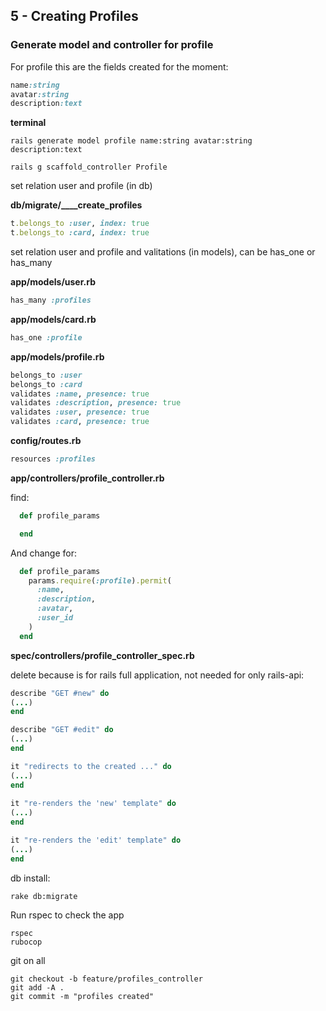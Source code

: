 ## 5 - Creating Profiles

### Generate model and controller for profile

For profile this are the fields created for the moment:

```ruby
name:string
avatar:string
description:text
```

**terminal**

    rails generate model profile name:string avatar:string description:text

    rails g scaffold_controller Profile

set relation user and profile (in db)

**db/migrate/____create_profiles**

```ruby
t.belongs_to :user, index: true
t.belongs_to :card, index: true
```
set relation user and profile and valitations (in models), can be has_one or has_many

**app/models/user.rb**

```ruby
has_many :profiles
```

**app/models/card.rb**

```ruby
has_one :profile
```

**app/models/profile.rb**

```ruby
belongs_to :user
belongs_to :card
validates :name, presence: true
validates :description, presence: true
validates :user, presence: true
validates :card, presence: true
```
**config/routes.rb**  

```ruby
resources :profiles
```

**app/controllers/profile_controller.rb**

find:

```ruby
  def profile_params

  end
```

And change for:

```ruby
  def profile_params
    params.require(:profile).permit(
      :name,
      :description,
      :avatar,
      :user_id
    )
  end
```

**spec/controllers/profile_controller_spec.rb**

delete because is for rails full application, not needed for only rails-api:

```ruby
describe "GET #new" do
(...)
end

describe "GET #edit" do
(...)
end

it "redirects to the created ..." do
(...)
end
  
it "re-renders the 'new' template" do
(...)
end

it "re-renders the 'edit' template" do
(...)
end
```

db install:

    rake db:migrate

Run rspec to check the app

    rspec
    rubocop

git on all

    git checkout -b feature/profiles_controller
    git add -A .
    git commit -m "profiles created"

